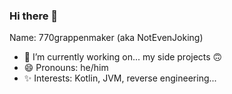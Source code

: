 ### Hi there 👋
Name: 770grappenmaker (aka NotEvenJoking)  


- 🔭 I’m currently working on... my side projects 🙃
- 😄 Pronouns: he/him
- ✨ Interests: Kotlin, JVM, reverse engineering...
